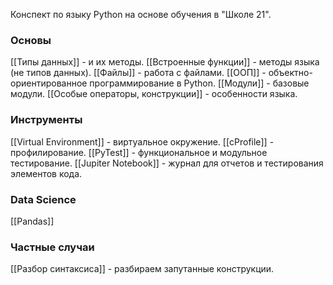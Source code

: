 
Конспект по языку Python на основе обучения в "Школе 21".

### Основы

[[Типы данных]] - и их методы.
[[Встроенные функции]] - методы языка (не типов данных).
[[Файлы]] - работа с файлами.
[[ООП]] - объектно-ориентированное программирование в Python.
[[Модули]] - базовые модули.
[[Особые операторы, конструкции]] - особенности языка.

### Инструменты

[[Virtual Environment]] - виртуальное окружение.
[[cProfile]] - профилирование.
[[PyTest]] - функциональное и модульное тестирование.
[[Jupiter Notebook]] - журнал для отчетов и тестирования элементов кода.

### Data Science

[[Pandas]]

### Частные случаи

[[Разбор синтаксиса]] - разбираем запутанные конструкции.
